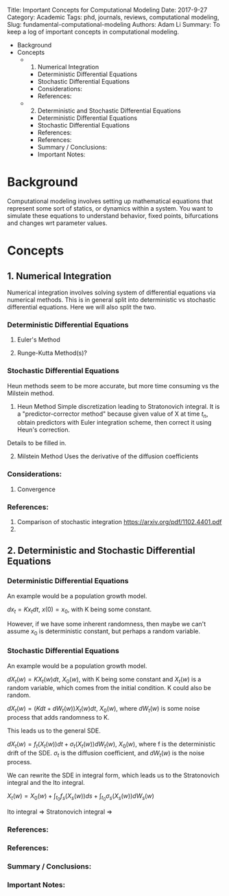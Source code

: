 Title: Important Concepts for Computational Modeling
Date: 2017-9-27
Category: Academic
Tags: phd, journals, reviews, computational modeling,
Slug: fundamental-computational-modeling
Authors: Adam Li
Summary: To keep a log of important concepts in computational modeling. 
<!-- MarkdownTOC -->

- Background
- Concepts
    - 1. Numerical Integration
        - Deterministic Differential Equations
        - Stochastic Differential Equations
        - Considerations:
        - References:
    - 2. Deterministic and Stochastic Differential Equations
        - Deterministic Differential Equations
        - Stochastic Differential Equations
        - References:
        - References:
        - Summary / Conclusions:
        - Important Notes:

<!-- /MarkdownTOC -->
# Background
Computational modeling involves setting up mathematical equations that represent some sort of statics, or dynamics within a system. You want to simulate these equations to understand behavior, fixed points, bifurcations and changes wrt parameter values.

# Concepts
## 1. Numerical Integration
Numerical integration involves solving system of differential equations via numerical methods. This is in general split into deterministic vs stochastic differential equations. Here we will also split the two.

### Deterministic Differential Equations
1) Euler's Method


2) Runge-Kutta Method(s)?

### Stochastic Differential Equations
Heun methods seem to be more accurate, but more time consuming vs the Milstein method.
1) Heun Method
Simple discretization leading to Stratonovich integral. It is a "predictor-corrector method" because given value of X at time $t_n$, obtain predictors with Euler integration scheme, then correct it using Heun's correction.

Details to be filled in.

2) Milstein Method
Uses the derivative of the diffusion coefficients

### Considerations:
1) Convergence


### References:
1. Comparison of stochastic integration https://arxiv.org/pdf/1102.4401.pdf
2. 

## 2. Deterministic and Stochastic Differential Equations
### Deterministic Differential Equations
An example would be a population growth model. 

$dx_t = Kx_t dt,\ x(0)=x_0$, with K being some constant.

However, if we have some inherent randomness, then maybe we can't assume $x_0$ is deterministic constant, but perhaps a random variable.

### Stochastic Differential Equations
An example would be a population growth model. 

$dX_t(w) = KX_t(w) dt,\ X_0(w)$, with K being some constant and $X_t(w)$ is a random variable, which comes from the initial condition. K could also be random.

$dX_t(w) = (Kdt + dW_t(w))X_t(w) dt,\ X_0(w)$, where $dW_t(w)$ is some noise process that adds randomness to K.

This leads us to the general SDE. 

$dX_t(w) = f_t(X_t(w))dt + \sigma_t(X_t(w))dW_t(w),\ X_0(w)$, where f is the deterministic drift of the SDE. $\sigma_t$ is the diffusion coefficient, and $dW_t(w)$ is the noise process. 

We can rewrite the SDE in integral form, which leads us to the Stratonovich integral and the Ito integral.

$X_t(w) = X_0(w) + \int_t_0 f_s(X_s(w)) ds + \int_t_0 \sigma_s(X_s(w)) dW_s(w)$

Ito integral =>
Stratonovich integral =>

### References:


### References:
### Summary / Conclusions:

### Important Notes: